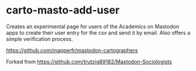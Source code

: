 # carto-masto-add-user

Creates an experimental page for users of the Academics on Mastodon apps to create their user entry for the csv and send it by email. Also offers a simple verification process.

https://github.com/mapperfr/mastodon-cartographers

Forked from https://github.com/trutzig89182/Mastodon-Sociologists
